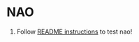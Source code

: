 


# NAO


1. Follow [README instructions](https://github.com/hri-demos-uob/hhcd/blob/master/machines/nao/hi-nao/readme.md)
to test nao!






